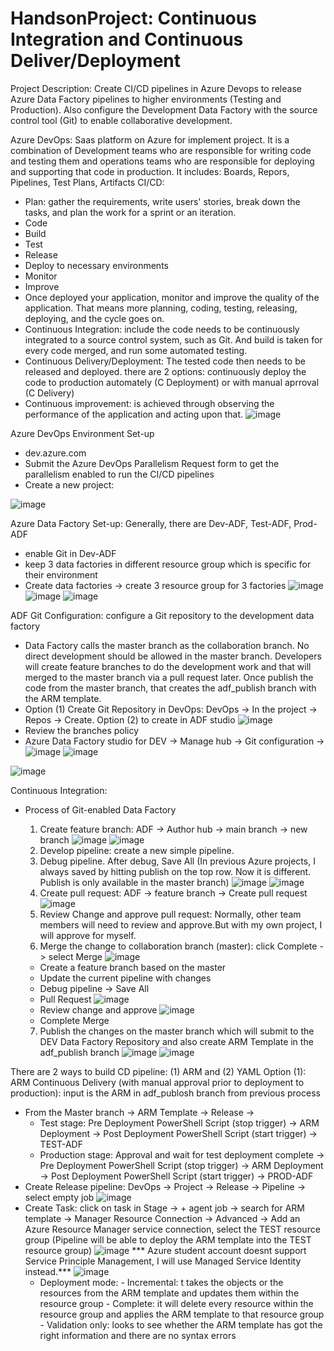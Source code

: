 # HandsonProject: Continuous Integration and Continuous Deliver/Deployment

Project Description: Create CI/CD pipelines in Azure Devops to release Azure Data Factory pipelines to higher environments (Testing and Production). Also configure the Development Data Factory with the source control tool (Git) to enable collaborative development.

Azure DevOps: Saas platform on Azure for implement project. It is a combination of Development teams who are responsible for writing code and testing them and operations teams who are responsible for deploying and supporting that code in production. It includes: Boards, Repors, Pipelines, Test Plans, Artifacts
CI/CD: 

- Plan: gather the requirements, write users' stories, break down the tasks, and plan the work for a sprint or an iteration.
- Code
- Build
- Test
- Release
- Deploy to necessary environments
- Monitor
- Improve
- Once deployed your application, monitor and improve the quality of the application. That means more planning, coding, testing, releasing, deploying, and the cycle goes on.
- Continuous Integration: include the code needs to be continuously integrated to a source control system, such as Git. And build is taken for every code merged, and run some automated testing.
- Continuous Delivery/Deployment: The tested code then needs to be released and deployed. there are 2 options: continuously deploy the code to production automately (C Deployment) or with manual aprroval (C Delivery) 
- Continuous improvement: is achieved through observing the performance of the application and acting upon that.
![image](https://github.com/britneydang/HandsonProject_CICD/assets/110323703/a2ac57b6-26b7-4045-81f2-7c13df951523)

Azure DevOps Environment Set-up
- dev.azure.com
- Submit the Azure DevOps Parallelism Request form to get the parallelism enabled to run the CI/CD pipelines
- Create a new project:

![image](https://github.com/britneydang/HandsonProject_CICD/assets/110323703/09713709-553c-40db-96d6-023278cd2b1c)

Azure Data Factory Set-up: Generally, there are Dev-ADF, Test-ADF, Prod-ADF
- enable Git in Dev-ADF
- keep 3 data factories in different resource group which is specific for their environment
- Create data factories -> create 3 resource group for 3 factories
![image](https://github.com/britneydang/HandsonProject_CICD/assets/110323703/4fefbb47-f746-4496-bfba-5db0fa5cade3)
![image](https://github.com/britneydang/HandsonProject_CICD/assets/110323703/82c4c5c1-c72c-4402-bb98-0e9301fd4ad9)
![image](https://github.com/britneydang/HandsonProject_CICD/assets/110323703/ed370683-9481-452d-a3b3-e1246ad640b8)

ADF Git Configuration: configure a Git repository to the development data factory

- Data Factory calls the master branch as the collaboration branch. No direct development should be allowed in the master branch. Developers will create feature branches to do the development work and that will merged to the master branch via a pull request later. Once publish the code from the master branch, that creates the adf_publish branch with the ARM template.
- Option (1) Create Git Repository in DevOps: DevOps -> In the project -> Repos -> Create. Option (2) to create in ADF studio
![image](https://github.com/britneydang/HandsonProject_CICD/assets/110323703/1af1fd87-1a99-4da3-b2b6-b2c2dabd5e5f)
- Review the branches policy
- Azure Data Factory studio for DEV -> Manage hub -> Git configuration ->
![image](https://github.com/britneydang/HandsonProject_CICD/assets/110323703/60ab9ed7-d603-409c-b4e7-8c78ea3a10dd)
![image](https://github.com/britneydang/HandsonProject_CICD/assets/110323703/9a560dfa-6ef4-4f43-9296-901e46898c2d)

![image](https://github.com/britneydang/HandsonProject_CICD/assets/110323703/e557f72e-2e98-4e3f-b75b-ec6dc9dd8260)

Continuous Integration:
- Process of Git-enabled Data Factory
    1. Create feature branch: ADF -> Author hub -> main branch -> new branch
![image](https://github.com/britneydang/HandsonProject_CICD/assets/110323703/08b1bbf1-a812-48b5-8959-a8af9b0da717)
![image](https://github.com/britneydang/HandsonProject_CICD/assets/110323703/f644519c-1668-4329-b261-01bac268b65a)
    2. Develop pipeline: create a new simple pipeline.
    3. Debug pipeline. After debug, Save All (In previous Azure projects, I always saved by hitting publish on the top row. Now it is different. Publish is only available in the master branch)
![image](https://github.com/britneydang/HandsonProject_CICD/assets/110323703/f647b152-b7af-49d1-9461-d16afc1162ca)
![image](https://github.com/britneydang/HandsonProject_CICD/assets/110323703/93e73e51-d9ad-42b3-8a87-816a729a354e)
    4. Create pull request: ADF -> feature branch -> Create pull request
![image](https://github.com/britneydang/HandsonProject_CICD/assets/110323703/a4443cb2-8fd5-4623-80b8-fa704e0baa03)
    5. Review Change and approve pull request: Normally, other team members will need to review and approve.But with my own project, I will approve for myself.
    6. Merge the change to collaboration branch (master): click Complete -> select Merge
![image](https://github.com/britneydang/HandsonProject_CICD/assets/110323703/7b2d762a-9be1-4840-8baa-2d6abaaf88da)

    - Create a feature branch based on the master
    - Update the current pipeline with changes
    - Debug pipeline -> Save All
    - Pull Request
![image](https://github.com/britneydang/HandsonProject_CICD/assets/110323703/e5cc7eb0-1d96-4dd8-ae6d-15bfeb437bef)
    - Review change and approve
![image](https://github.com/britneydang/HandsonProject_CICD/assets/110323703/684e026e-d4bd-4535-941d-132c56738048)
    - Complete Merge
    7.  Publish the changes on the master branch which will submit to the DEV Data Factory Repository and also create ARM Template in the adf_publish branch
![image](https://github.com/britneydang/HandsonProject_CICD/assets/110323703/472d822f-cfc1-4d1c-aea0-4660c13b2b83)
![image](https://github.com/britneydang/HandsonProject_CICD/assets/110323703/ff2ac5fe-b463-4ac9-849f-db8565e7ced3)

There are 2 ways to build CD pipeline: (1) ARM and (2) YAML
Option (1): ARM
Continuous Delivery (with manual approval prior to deployment to production): input is the ARM in adf_publosh branch from previous process
- From the Master branch -> ARM Template -> Release ->
   - Test stage: Pre Deployment PowerShell Script (stop trigger) -> ARM Deployment -> Post Deployment PowerShell Script (start trigger) -> TEST-ADF
   - Production stage: Approval and wait for test deployment complete -> Pre Deployment PowerShell Script (stop trigger) -> ARM Deployment -> Post Deployment PowerShell Script (start trigger) -> PROD-ADF
- Create Release pipeline: DevOps -> Project -> Release -> Pipeline -> select empty job 
![image](https://github.com/britneydang/HandsonProject_CICD/assets/110323703/ebb65363-8429-42b3-b2bd-2c1cbc89dc3d)
- Create Task: click on task in Stage -> + agent job -> search for ARM template -> Manager Resource Connection -> Advanced -> Add an Azure Resource Manager service connection, select the TEST resource group (Pipeline will be able to deploy the ARM template into the TEST resource group)
![image](https://github.com/britneydang/HandsonProject_CICD/assets/110323703/86621ded-298d-4262-bcea-fb348ca10216)
*** Azure student account doesnt support Service Principle Management, I will use Managed Service Identity instead.***
![image](https://github.com/britneydang/HandsonProject_CICD/assets/110323703/53e14b34-9c26-4c2b-8c9a-e7d1cc3c2e2c)
    - Deployment mode:
          - Incremental: t takes the objects or the resources from the ARM template and updates them within the resource group
          - Complete: it will delete every resource within the resource group and applies the ARM template to that resource group
          - Validation only: looks to see whether the ARM template has got the right information and there are no syntax errors




